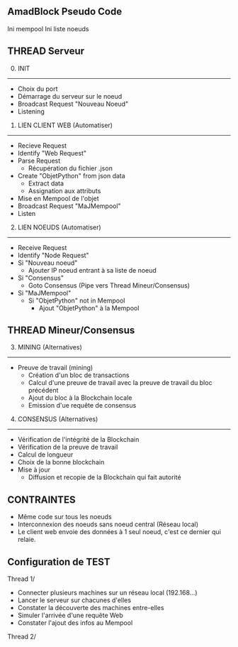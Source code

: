 AmadBlock Pseudo Code
----------------------

Ini mempool
Ini liste noeuds


THREAD Serveur
---
0. INIT
---
- Choix du port
- Démarrage du serveur sur le noeud
- Broadcast Request "Nouveau Noeud"
- Listening

1. LIEN CLIENT WEB (Automatiser)
---
- Recieve Request
- Identify "Web Request"
- Parse Request
	- Récupération du fichier .json
- Create "ObjetPython" from json data
	- Extract data
	- Assignation aux attributs 
- Mise en Mempool de l'objet
- Broadcast Request "MaJMempool"
- Listen

2. LIEN NOEUDS (Automatiser)
---
- Receive Request
- Identify "Node Request"
- Si "Nouveau noeud"
	- Ajouter IP noeud entrant à sa liste de noeud
- Si "Consensus"
	- Goto Consensus (Pipe vers Thread Mineur/Consensus) 
- Si "MaJMempool"
	- Si "ObjetPython" not in Mempool
		- Ajout "ObjetPython" à la Mempool


THREAD Mineur/Consensus
---
3. MINING (Alternatives)
---
- Preuve de travail (mining)
	- Création d'un bloc de transactions
	- Calcul d'une preuve de travail avec la preuve de travail du bloc précédent
	- Ajout du bloc à la Blockchain locale
	- Emission d'ue requête de consensus


4. CONSENSUS (Alternatives)
---
- Vérification de l'intégrité de la Blockchain
- Vérification de la preuve de travail
- Calcul de longueur
- Choix de la bonne blockchain
- Mise à jour
	- Diffusion et recopie de la Blockchain qui fait autorité



CONTRAINTES
---
- Même code sur tous les noeuds
- Interconnexion des noeuds sans noeud central (Réseau local)
- Le client web envoie des données à 1 seul noeud, c'est ce dernier qui relaie.


Configuration de TEST
---
Thread 1/
- Connecter plusieurs machines sur un réseau local (192.168...)
- Lancer le serveur sur chacunes d'elles
- Constater la découverte des machines entre-elles
- Simuler l'arrivée d'une requête Web
- Constater l'ajout des infos au Mempool

Thread 2/
